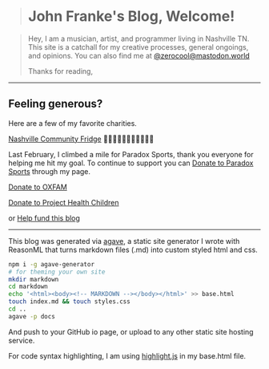 > # John Franke's Blog, Welcome!

> Hey, I am a musician, artist, and programmer living in Nashville TN.
> This site is a catchall for my creative processes, general ongoings, and opinions.
> You can also find me at [@zerocool@mastodon.world](https://mastodon.world/@zerocool)
>   
> Thanks for reading,

---

## Feeling generous? 

Here are a few of my favorite charities.

[Nashville Community Fridge](https://www.instagram.com/nashvillecommunityfridge) 🥕🍉🥑🍅🍇🥝🍍🍊🍌🍈🥭

Last February, I climbed a mile for Paradox Sports, thank you everyone for helping me hit my goal. To continue to support you can [Donate to Paradox Sports](https://paradoxsports.salsalabs.org/pdxmile-climb-nashville22/p/johnfranke/index.html) through my page.

[Donate to OXFAM](https://www.oxfamamerica.org/donate/)

[Donate to Project Health Children](https://projecthealthychildren.org/)

or [Help fund this blog](contribute)

---

This blog was generated via [agave](https://github.com/jottenlips/agave), a static site generator I wrote with ReasonML that turns markdown files (.md) into custom styled html and css.

```bash
npm i -g agave-generator
# for theming your own site
mkdir markdown
cd markdown
echo '<html><body><!-- MARKDOWN --></body></html>' >> base.html
touch index.md && touch styles.css
cd ..
agave -p docs
```

And push to your GitHub io page, or upload to any other static site hosting service.

For code syntax highlighting, I am using [highlight.js](https://highlightjs.org/) in my base.html file.